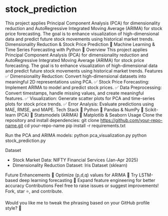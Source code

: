 # stock_prediction
This project applies Principal Component Analysis (PCA) for dimensionality reduction and AutoRegressive Integrated Moving Average (ARIMA) for stock price forecasting. The goal is to enhance visualization of high-dimensional data and predict future stock movements using historical market trends.
Dimensionality Reduction & Stock Price Prediction
🚀 Machine Learning & Time Series Forecasting with Python 🚀
Overview
This project applies Principal Component Analysis (PCA) for dimensionality reduction and AutoRegressive Integrated Moving Average (ARIMA) for stock price forecasting. The goal is to enhance visualization of high-dimensional data and predict future stock movements using historical market trends.
Features
✅ Dimensionality Reduction: Convert high-dimensional datasets into meaningful 2D representations using PCA.
✅ Stock Price Forecasting: Implement ARIMA to model and predict stock prices.
✅ Data Preprocessing: Convert timestamps, handle missing values, and create meaningful features.
✅ Visualization: Generate scatter plots for PCA and time-series plots for stock price trends.
✅ Error Analysis: Evaluate predictions using MAE, RMSE, and MAPE.
Tech Stack
🔹 Python
🔹 Pandas & NumPy
🔹 Scikit-learn (PCA)
🔹 Statsmodels (ARIMA)
🔹 Matplotlib & Seaborn
Usage
Clone the repository and install dependencies:
git clone https://github.com/your-repo-name.git
cd your-repo-name
pip install -r requirements.txt


Run the PCA and ARIMA models:
python pca_visualization.py
python stock_prediction.py


Dataset
- Stock Market Data: NIFTY Financial Services (Jan-Apr 2025)
- Dimensionality Reduction Dataset: Iris Dataset (sklearn)

Future Enhancements
🚀 Optimize (p,d,q) values for ARIMA
🚀 Try LSTM-based deep learning forecasting
🚀 Expand feature engineering for better accuracy
Contributions
Feel free to raise issues or suggest improvements! Fork, star ⭐, and contribute.

Would you like me to tweak the phrasing based on your GitHub profile style? 🚀
